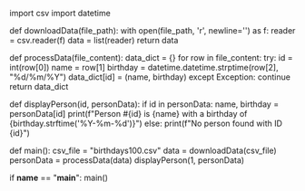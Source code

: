 import csv
import datetime

def downloadData(file_path):
    with open(file_path, 'r', newline='') as f:
        reader = csv.reader(f)
        data = list(reader)
    return data

def processData(file_content):
    data_dict = {}
    for row in file_content:
        try:
            id = int(row[0])
            name = row[1]
            birthday = datetime.datetime.strptime(row[2], "%d/%m/%Y")
            data_dict[id] = (name, birthday)
        except Exception:
            continue
    return data_dict

def displayPerson(id, personData):
    if id in personData:
        name, birthday = personData[id]
        print(f"Person #{id} is {name} with a birthday of {birthday.strftime('%Y-%m-%d')}")
    else:
        print(f"No person found with ID {id}")

def main():
    csv_file = "birthdays100.csv"
    data = downloadData(csv_file)
    personData = processData(data)
    displayPerson(1, personData)

if __name__ == "__main__":
    main()
